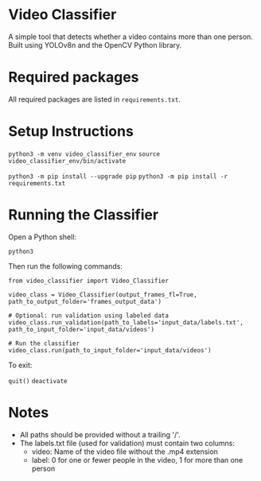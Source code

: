 # Video Classifier
A simple tool that detects whether a video contains more than one person.
Built using YOLOv8n and the OpenCV Python library.

# Required packages
All required packages are listed in `requirements.txt`.

# Setup Instructions

`python3 -m venv video_classifier_env`
`source video_classifier_env/bin/activate`

`python3 -m pip install --upgrade pip`
`python3 -m pip install -r requirements.txt`

# Running the Classifier

Open a Python shell:

`python3`

Then run the following commands:

`from video_classifier import Video_Classifier`

`video_class = Video_Classifier(output_frames_fl=True, path_to_output_folder='frames_output_data')`

`# Optional: run validation using labeled data`
`video_class.run_validation(path_to_labels='input_data/labels.txt', path_to_input_folder='input_data/videos')`

`# Run the classifier`
`video_class.run(path_to_input_folder='input_data/videos')`

To exit:

`quit()`
`deactivate`

# Notes

- All paths should be provided without a trailing '/'.
- The labels.txt file (used for validation) must contain two columns:
  - video: Name of the video file without the .mp4 extension
  - label: 0 for one or fewer people in the video, 1 for more than one person
